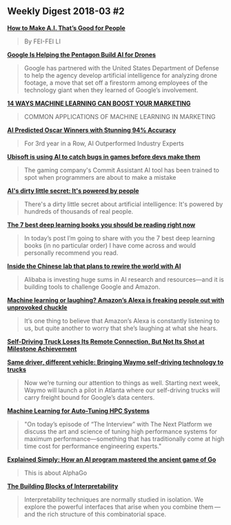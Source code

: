 ## Weekly Digest 2018-03 \#2

**[How to Make A.I. That’s Good for People](https://www.nytimes.com/2018/03/07/opinion/artificial-intelligence-human.html)**
> By FEI-FEI LI

**[Google Is Helping the Pentagon Build AI for Drones](https://gizmodo.com/google-is-helping-the-pentagon-build-ai-for-drones-1823464533)**
> Google has partnered with the United States Department of Defense to help the agency develop artificial intelligence for analyzing drone footage, a move that set off a firestorm among employees of the technology giant when they learned of Google’s involvement.

**[14 WAYS MACHINE LEARNING CAN BOOST YOUR MARKETING](https://www.topbots.com/14-ways-machine-learning-can-boost-marketing/)**
> COMMON APPLICATIONS OF MACHINE LEARNING IN MARKETING

**[AI Predicted Oscar Winners with Stunning 94% Accuracy](https://unanimous.ai/ai-wins-oscars/)**
> For 3rd year in a Row, AI Outperformed Industry Experts

**[Ubisoft is using AI to catch bugs in games before devs make them](http://www.wired.co.uk/article/ubisoft-commit-assist-ai)**
> The gaming company's Commit Assistant AI tool has been trained to spot when programmers are about to make a mistake

**[AI's dirty little secret: It's powered by people](https://phys.org/news/2018-03-ai-dirty-secret-powered-people.html)**
> There's a dirty little secret about artificial intelligence: It's powered by hundreds of thousands of real people.

**[The 7 best deep learning books you should be reading right now](https://www.pyimagesearch.com/2018/03/05/7-best-deep-learning-books-reading-right-now)**
> In today’s post I’m going to share with you the 7 best deep learning books (in no particular order) I have come across and would personally recommend you read.

**[Inside the Chinese lab that plans to rewire the world with AI](https://www.technologyreview.com/s/610219/inside-the-chinese-lab-that-plans-to-rewire-the-world-with-ai/)**
> Alibaba is investing huge sums in AI research and resources—and it is building tools to challenge Google and Amazon.

**[Machine learning or laughing? Amazon’s Alexa is freaking people out with unprovoked chuckle](https://www.geekwire.com/2018/machine-learning-laughing-amazons-alexa-freaking-people-unprovoked-chuckle/)**
> It’s one thing to believe that Amazon’s Alexa is constantly listening to us, but quite another to worry that she’s laughing at what she hears.

**[Self-Driving Truck Loses Its Remote Connection, But Not Its Shot at Milestone Achievement](https://blog.caranddriver.com/self-driving-truck-loses-its-remote-connection-but-not-its-shot-at-milestone-achievement/)**

**[Same driver, different vehicle: Bringing Waymo self-driving technology to trucks](https://medium.com/waymo/same-driver-different-vehicle-bringing-waymo-self-driving-technology-to-trucks-e55824b55b8f)**
> Now we’re turning our attention to things as well. Starting next week, Waymo will launch a pilot in Atlanta where our self-driving trucks will carry freight bound for Google’s data centers.

**[Machine Learning for Auto-Tuning HPC Systems](https://www.nextplatform.com/2018/03/06/machine-learning-auto-tuning-hpc-systems/)**
> "On today’s episode of “The Interview” with The Next Platform we discuss the art and science of tuning high performance systems for maximum performance—something that has traditionally come at high time cost for performance engineering experts."

**[Explained Simply: How an AI program mastered the ancient game of Go](https://medium.com/@mngrwl/explained-simply-how-an-ai-program-mastered-the-ancient-game-of-go-62b8940a9080)**
> This is about AlphaGo

**[The Building Blocks of Interpretability](https://distill.pub/2018/building-blocks/)**
> Interpretability techniques are normally studied in isolation. We explore the powerful interfaces that arise when you combine them — and the rich structure of this combinatorial space.

